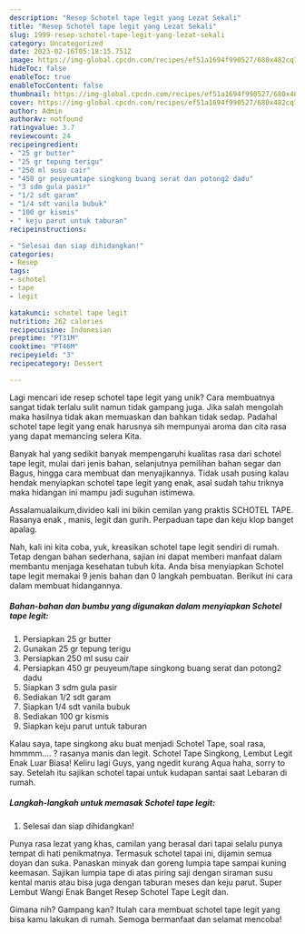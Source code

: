 ```yaml
---
description: "Resep Schotel tape legit yang Lezat Sekali"
title: "Resep Schotel tape legit yang Lezat Sekali"
slug: 1999-resep-schotel-tape-legit-yang-lezat-sekali
category: Uncategorized
date: 2023-02-16T05:18:15.751Z
image: https://img-global.cpcdn.com/recipes/ef51a1694f990527/680x482cq70/schotel-tape-legit-foto-resep-utama.jpg
hideToc: false
enableToc: true
enableTocContent: false
thumbnail: https://img-global.cpcdn.com/recipes/ef51a1694f990527/680x482cq70/schotel-tape-legit-foto-resep-utama.jpg
cover: https://img-global.cpcdn.com/recipes/ef51a1694f990527/680x482cq70/schotel-tape-legit-foto-resep-utama.jpg
author: Admin
authorAv: notfound
ratingvalue: 3.7
reviewcount: 24
recipeingredient:
- "25 gr butter"
- "25 gr tepung terigu"
- "250 ml susu cair"
- "450 gr peuyeumtape singkong buang serat dan potong2 dadu"
- "3 sdm gula pasir"
- "1/2 sdt garam"
- "1/4 sdt vanila bubuk"
- "100 gr kismis"
- " keju parut untuk taburan"
recipeinstructions:

- "Selesai dan siap dihidangkan!"
categories:
- Resep
tags:
- schotel
- tape
- legit

katakunci: schotel tape legit 
nutrition: 262 calories
recipecuisine: Indonesian
preptime: "PT31M"
cooktime: "PT46M"
recipeyield: "3"
recipecategory: Dessert

---
```





Lagi mencari ide resep schotel tape legit yang unik? Cara membuatnya sangat tidak terlalu sulit namun tidak gampang juga. Jika salah mengolah maka hasilnya tidak akan memuaskan dan bahkan tidak sedap. Padahal schotel tape legit yang enak harusnya sih mempunyai aroma dan cita rasa yang dapat memancing selera Kita.





Banyak hal yang sedikit banyak mempengaruhi kualitas rasa dari schotel tape legit, mulai dari jenis bahan, selanjutnya pemilihan bahan segar dan Bagus, hingga cara membuat dan menyajikannya. Tidak usah pusing kalau hendak menyiapkan schotel tape legit yang enak,      asal sudah tahu triknya maka hidangan ini mampu jadi suguhan istimewa.














Assalamualaikum,divideo kali ini bikin cemilan yang praktis SCHOTEL TAPE. Rasanya enak , manis, legit dan gurih. Perpaduan tape dan keju klop banget apalag.






Nah, kali ini kita coba, yuk, kreasikan schotel tape legit sendiri di rumah. Tetap dengan bahan sederhana, sajian ini dapat memberi manfaat dalam membantu menjaga kesehatan tubuh kita. Anda bisa menyiapkan Schotel tape legit memakai 9 jenis bahan dan 0 langkah pembuatan. Berikut ini cara dalam membuat hidangannya.

<!--inarticleads1-->

##### Bahan-bahan dan bumbu yang digunakan dalam menyiapkan Schotel tape legit:

1. Persiapkan 25 gr butter
1. Gunakan 25 gr tepung terigu
1. Persiapkan 250 ml susu cair
1. Persiapkan 450 gr peuyeum/tape singkong buang serat dan potong2 dadu
1. Siapkan 3 sdm gula pasir
1. Sediakan 1/2 sdt garam
1. Siapkan 1/4 sdt vanila bubuk
1. Sediakan 100 gr kismis
1. Siapkan  keju parut untuk taburan


Kalau saya, tape singkong aku buat menjadi Schotel Tape, soal rasa, hmmmm…. ? rasanya manis dan legit. Schotel Tape Singkong, Lembut Legit Enak Luar Biasa! Keliru lagi Guys, yang ngedit kurang Aqua haha, sorry to say. Setelah itu sajikan schotel tapai untuk kudapan santai saat Lebaran di rumah. 

<!--inarticleads2-->

##### Langkah-langkah untuk memasak Schotel tape legit:


1. Selesai dan siap dihidangkan!

Punya rasa lezat yang khas, camilan yang berasal dari tapai selalu punya tempat di hati penikmatnya. Termasuk schotel tapai ini, dijamin semua doyan dan suka. Panaskan minyak dan goreng lumpia tape sampai kuning keemasan. Sajikan lumpia tape di atas piring saji dengan siraman susu kental manis atau bisa juga dengan taburan meses dan keju parut. Super Lembut Wangi Enak Banget Resep Schotel Tape Legit dan. 

Gimana nih? Gampang kan? Itulah cara membuat schotel tape legit yang bisa kamu lakukan di rumah. Semoga bermanfaat dan selamat mencoba!
